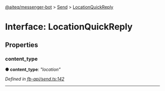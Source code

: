 [@aiteq/messenger-bot](../README.md) > [Send](../modules/send.md) > [LocationQuickReply](../interfaces/send.locationquickreply.md)



# Interface: LocationQuickReply


## Properties
<a id="content_type"></a>

###  content_type

**●  content_type**:  *"location"* 

*Defined in [fb-api/send.ts:142](https://github.com/aiteq/messenger-bot/blob/a540dbb/src/fb-api/send.ts#L142)*





___


